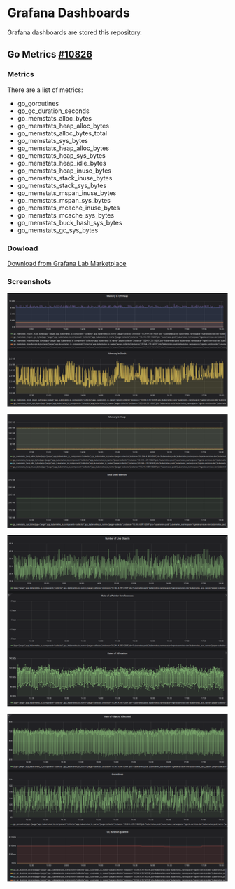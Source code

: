 # Grafana Dashboards

Grafana dashboards are stored this repository.

## Go Metrics [#10826](https://grafana.com/grafana/dashboards/10826)

### Metrics

There are a list of metrics:

- go_goroutines
- go_gc_duration_seconds
- go_memstats_alloc_bytes
- go_memstats_heap_alloc_bytes
- go_memstats_alloc_bytes_total
- go_memstats_sys_bytes
- go_memstats_heap_alloc_bytes
- go_memstats_heap_sys_bytes
- go_memstats_heap_idle_bytes
- go_memstats_heap_inuse_bytes
- go_memstats_stack_inuse_bytes
- go_memstats_stack_sys_bytes
- go_memstats_mspan_inuse_bytes
- go_memstats_mspan_sys_bytes
- go_memstats_mcache_inuse_bytes
- go_memstats_mcache_sys_bytes
- go_memstats_buck_hash_sys_bytes
- go_memstats_gc_sys_bytes

### Dowload

[Download from Grafana Lab Marketplace](https://grafana.com/grafana/dashboards/10826)

### Screenshots

![](img/img_1.png)

![](img/img_2.png)

![](img/img_3.png)

![](img/img_4.png)